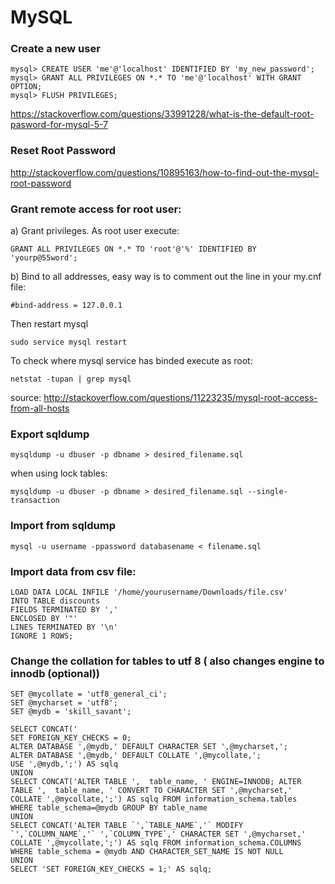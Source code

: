 # MySQL

### Create a new user
```
mysql> CREATE USER 'me'@'localhost' IDENTIFIED BY 'my_new_password';
mysql> GRANT ALL PRIVILEGES ON *.* TO 'me'@'localhost' WITH GRANT OPTION;
mysql> FLUSH PRIVILEGES;
```
https://stackoverflow.com/questions/33991228/what-is-the-default-root-pasword-for-mysql-5-7

### Reset Root Password
http://stackoverflow.com/questions/10895163/how-to-find-out-the-mysql-root-password

### Grant remote access for root user:

a) Grant privileges. As root user execute:
```
GRANT ALL PRIVILEGES ON *.* TO 'root'@'%' IDENTIFIED BY 'yourp@55word';

```
b) Bind to all addresses, easy way is to comment out the line in your my.cnf file:
```
#bind-address = 127.0.0.1 
```

Then restart mysql
```
sudo service mysql restart
```

To check where mysql service has binded execute as root:
```
netstat -tupan | grep mysql
```
source: http://stackoverflow.com/questions/11223235/mysql-root-access-from-all-hosts

### Export sqldump
```
mysqldump -u dbuser -p dbname > desired_filename.sql
```
when using lock tables:
```
mysqldump -u dbuser -p dbname > desired_filename.sql --single-transaction
```
### Import from sqldump
```
mysql -u username -ppassword databasename < filename.sql
```

### Import data from csv file:
```
LOAD DATA LOCAL INFILE '/home/yourusername/Downloads/file.csv' 
INTO TABLE discounts 
FIELDS TERMINATED BY ',' 
ENCLOSED BY '"'
LINES TERMINATED BY '\n'
IGNORE 1 ROWS;
```

### Change the collation for tables to utf 8 ( also changes engine to innodb (optional))
```
SET @mycollate = 'utf8_general_ci';
SET @mycharset = 'utf8';
SET @mydb = 'skill_savant';

SELECT CONCAT('
SET FOREIGN_KEY_CHECKS = 0;
ALTER DATABASE ',@mydb,' DEFAULT CHARACTER SET ',@mycharset,';
ALTER DATABASE ',@mydb,' DEFAULT COLLATE ',@mycollate,';
USE ',@mydb,';') AS sqlq
UNION
SELECT CONCAT('ALTER TABLE ',  table_name, ' ENGINE=INNODB; ALTER TABLE ',  table_name, ' CONVERT TO CHARACTER SET ',@mycharset,' COLLATE ',@mycollate,';') AS sqlq FROM information_schema.tables  WHERE table_schema=@mydb GROUP BY table_name
UNION
SELECT CONCAT('ALTER TABLE `',`TABLE_NAME`,'` MODIFY `',`COLUMN_NAME`,'` ',`COLUMN_TYPE`,' CHARACTER SET ',@mycharset,' COLLATE ',@mycollate,';') AS sqlq FROM information_schema.COLUMNS WHERE table_schema = @mydb AND CHARACTER_SET_NAME IS NOT NULL
UNION
SELECT 'SET FOREIGN_KEY_CHECKS = 1;' AS sqlq;
```
